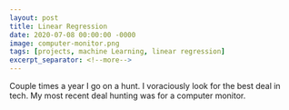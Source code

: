 ```yaml
---
layout: post
title: Linear Regression
date: 2020-07-08 00:00:00 -0000
image: computer-monitor.png
tags: [projects, machine Learning, linear regression]
excerpt_separator: <!--more-->
---
```


Couple times a year I go on a hunt. I voraciously look for the best deal
in tech. My most recent deal hunting was for a computer monitor.
